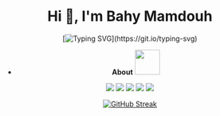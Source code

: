 <div align="center">
<h1 align="center">Hi 👋, I'm Bahy Mamdouh</h1>
	
[![Typing SVG](https://readme-typing-svg.herokuapp.com?font=Fira+Code&pause=1000&color=1A55F0F0&width=435&lines=Interested+about+a+career+in+cybersecurity.)](https://git.io/typing-svg)


- **About** <img src="https://github.com/7oSkaaa/7oSkaaa/blob/main/Images/about_me.gif?raw=true" width="50px">

<div align="center">

![](http://github-profile-summary-cards.vercel.app/api/cards/profile-details?username=Bahy-Mamdouh&theme=github)
![](http://github-profile-summary-cards.vercel.app/api/cards/stats?username=Bahy-Mamdouh&theme=github)
![](http://github-profile-summary-cards.vercel.app/api/cards/most-commit-language?username=Bahy-Mamdouh&theme=github)
![](http://github-profile-summary-cards.vercel.app/api/cards/repos-per-language?username=Bahy-Mamdouh&theme=github)
![](http://github-profile-summary-cards.vercel.app/api/cards/productive-time?username=Bahy-Mamdouh&theme=github&utcOffset=8)

[![GitHub Streak](https://github-readme-streak-stats.herokuapp.com?user=Bahy-Mamdouh)](https://git.io/streak-stats)


</div>



